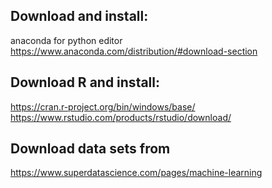 
## Download and install:
anaconda for python editor
https://www.anaconda.com/distribution/#download-section

## Download R and install:
https://cran.r-project.org/bin/windows/base/
https://www.rstudio.com/products/rstudio/download/

## Download data sets from
https://www.superdatascience.com/pages/machine-learning

